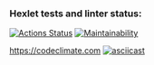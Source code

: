 ### Hexlet tests and linter status:
[![Actions Status](https://github.com/alte0/php-project-45/actions/workflows/hexlet-check.yml/badge.svg)](https://github.com/alte0/php-project-45/actions)
[![Maintainability](https://api.codeclimate.com/v1/badges/7bb068ba693836ae90e9/maintainability)](https://codeclimate.com/github/alte0/php-project-45/maintainability)

https://codeclimate.com
[![asciicast](https://asciinema.org/a/TIwKqPw5BCUsk5eEPmvqR4tj8.svg)](https://asciinema.org/a/TIwKqPw5BCUsk5eEPmvqR4tj8)